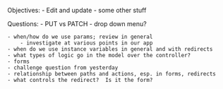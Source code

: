 Objectives:
    - Edit and update
    - some other stuff


Questions:
    - PUT vs PATCH
    - drop down menu?

    - when/how do we use params; review in general
        - investigate at various points in our app
    - when do we use instance variables in general and with redirects
    - what types of logic go in the model over the controller?
    - forms
    - challenge question from yesterday
    - relationship between paths and actions, esp. in forms, redirects
    - what controls the redirect?  Is it the form?
    

